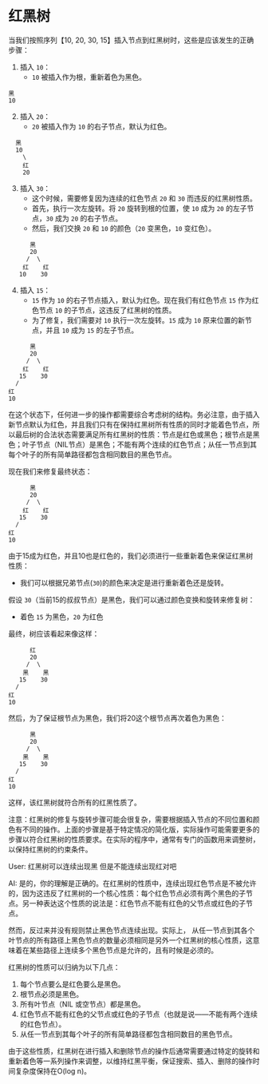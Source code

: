 # 红黑树

当我们按照序列【10, 20, 30, 15】插入节点到红黑树时，这些是应该发生的正确步骤：

1. 插入 `10`：
    - `10` 被插入作为根，重新着色为黑色。

```
黑
10
```

2. 插入 `20`：
    - `20` 被插入作为 `10` 的右子节点，默认为红色。

```
  黑
  10
    \
    红
    20
```

3. 插入 `30`：
    - 这个时候，需要修复因为连续的红色节点 `20` 和 `30` 而违反的红黑树性质。
    - 首先，执行一次左旋转。将 `20` 旋转到根的位置，使 `10` 成为 `20` 的左子节点，`30` 成为 `20` 的右子节点。
    - 然后，我们交换 `20` 和 `10` 的颜色（`20` 变黑色，`10` 变红色）。

```
      黑
      20
     /  \
    红    红
   10    30
```

4. 插入 `15`：
    - `15` 作为 `10` 的右子节点插入，默认为红色。现在我们有红色节点 `15` 作为红色节点 `10` 的子节点，这违反了红黑树的性质。
    - 为了修复，我们需要对 `10` 执行一次左旋转。`15` 成为 `10` 原来位置的新节点，并且 `10` 成为 `15` 的左子节点。

```
      黑
      20
     /  \
    红    红
   15    30
  /
红
10
```

在这个状态下，任何进一步的操作都需要综合考虑树的结构。务必注意，由于插入新节点默认为红色，并且我们只有在保持红黑树所有性质的同时才能着色节点，所以最后树的合法状态需要满足所有红黑树的性质：节点是红色或黑色；根节点是黑色；叶子节点（NIL节点）是黑色；不能有两个连续的红色节点；从任一节点到其每个叶子的所有简单路径都包含相同数目的黑色节点。

现在我们来修复最终状态：

```
      黑
      20
     /  \
    红    红
   15    30
  /
红
10
```

由于15成为红色，并且10也是红色的，我们必须进行一些重新着色来保证红黑树性质：

- 我们可以根据兄弟节点(`30`)的颜色来决定是进行重新着色还是旋转。

假设 `30`（当前15的叔叔节点）是黑色，我们可以通过颜色变换和旋转来修复树：

- 着色 `15` 为黑色，`20` 为红色

最终，树应该看起来像这样：

```
      红
      20
     /  \
    黑    黑
   15    30
  /
红
10
```

然后，为了保证根节点为黑色，我们将20这个根节点再次着色为黑色：

```
      黑
      20
     /  \
    黑    黑
   15    30
  /
红
10
```

这样，该红黑树就符合所有的红黑性质了。

注意：红黑树的修复与旋转步骤可能会很复杂，需要根据插入节点的不同位置和颜色有不同的操作。上面的步骤是基于特定情况的简化版，实际操作可能需要更多的步骤以符合红黑树的性质要求。在实际的程序中，通常有专门的函数用来调整树，以保持红黑树的约束条件。

User: 红黑树可以连续出现黑 但是不能连续出现红对吧

AI: 是的，你的理解是正确的。在红黑树的性质中，连续出现红色节点是不被允许的，因为这违反了红黑树的一个核心性质：每个红色节点必须有两个黑色的子节点。另一种表达这个性质的说法是：红色节点不能有红色的父节点或红色的子节点。

然而，反过来并没有规则禁止黑色节点连续出现。实际上， 从任一节点到其各个叶节点的所有路径上黑色节点的数量必须相同是另外一个红黑树的核心性质，这意味着在某些路径上连续多个黑色节点是允许的，且有时候是必须的。

红黑树的性质可以归纳为以下几点：

1. 每个节点要么是红色要么是黑色。
2. 根节点必须是黑色。
3. 所有叶节点（NIL 或空节点）都是黑色。
4. 红色节点不能有红色的父节点或红色的子节点（也就是说——不能有两个连续的红色节点）。
5. 从任一节点到其每个叶子的所有简单路径都包含相同数目的黑色节点。

由于这些性质，红黑树在进行插入和删除节点的操作后通常需要通过特定的旋转和重新着色等一系列操作来调整，以维持红黑平衡，保证搜索、插入、删除的操作时间复杂度保持在O(log n)。
